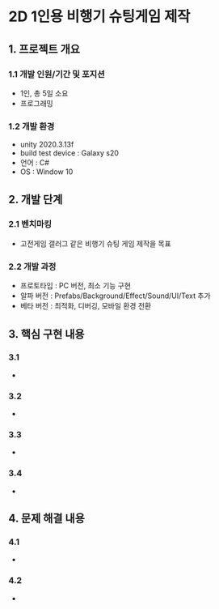 # 2D 1인용 비행기 슈팅게임 제작
## 1. 프로젝트 개요
### 1.1 개발 인원/기간 및 포지션
- 1인, 총 5일 소요
- 프로그래밍
### 1.2 개발 환경
- unity 2020.3.13f
- build test device : Galaxy s20
- 언어 : C#
- OS : Window 10			
## 2. 개발 단계
### 2.1 벤치마킹
- 고전게임 갤러그 같은 비행기 슈팅 게임 제작을 목표 
### 2.2 개발 과정
- 프로토타입 : PC 버전, 최소 기능 구현
- 알파 버전 : Prefabs/Background/Effect/Sound/UI/Text 추가
- 베타 버전 : 최적화, 디버깅, 모바일 환경 전환 
## 3. 핵심 구현 내용 
### 3.1 
- 
### 3.2 
- 
### 3.3 
- 
### 3.4 
- 
## 4. 문제 해결 내용
### 4.1 
- 
### 4.2 
- 
